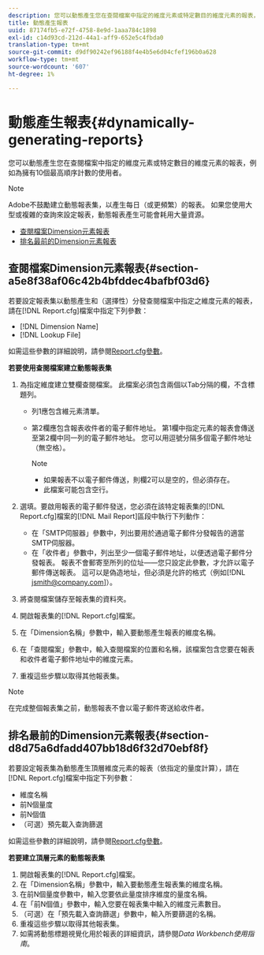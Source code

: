 ```yaml
---
description: 您可以動態產生您在查閱檔案中指定的維度元素或特定數目的維度元素的報表，例如為擁有10個最高順序計數的使用者。
title: 動態產生報表
uuid: 87174fb5-e72f-4758-8e9d-1aaa784c1898
exl-id: c14d93cd-212d-44a1-aff9-652e5c4fbda0
translation-type: tm+mt
source-git-commit: d9df90242ef96188f4e4b5e6d04cfef196b0a628
workflow-type: tm+mt
source-wordcount: '607'
ht-degree: 1%

---
```


# 動態產生報表{#dynamically-generating-reports}

您可以動態產生您在查閱檔案中指定的維度元素或特定數目的維度元素的報表，例如為擁有10個最高順序計數的使用者。

>[!NOTE]
>
>Adobe不鼓勵建立動態報表集，以產生每日（或更頻繁）的報表。 如果您使用大型或複雜的查詢來設定報表，動態報表產生可能會耗用大量資源。

* [查閱檔案Dimension元素報表](../../../../../home/c-rpt-oview/c-work-rpt-sets/t-create-rpt-set/t-config-rpt-set/c-dyn-gen-rpts.md#section-a5e8f38af06c42b4bfddec4bafbf03d6)
* [排名最前的Dimension元素報表](../../../../../home/c-rpt-oview/c-work-rpt-sets/t-create-rpt-set/t-config-rpt-set/c-dyn-gen-rpts.md#section-d8d75a6dfadd407bb18d6f32d70ebf8f)

## 查閱檔案Dimension元素報表{#section-a5e8f38af06c42b4bfddec4bafbf03d6}

若要設定報表集以動態產生和（選擇性）分發查閱檔案中指定之維度元素的報表，請在[!DNL Report.cfg]檔案中指定下列參數：

* [!DNL Dimension Name]
* [!DNL Lookup File]

如需這些參數的詳細說明，請參閱[Report.cfg參數](../../../../../home/c-rpt-oview/c-rpt-param-ref/c-rpt-param.md#concept-838e59d72d3f4cb29ee15f5c7eb0ceff)。

**若要使用查閱檔案建立動態報表集**

1. 為指定維度建立雙欄查閱檔案。 此檔案必須包含兩個以Tab分隔的欄，不含標題列。

   * 列1應包含維元素清單。
   * 第2欄應包含報表收件者的電子郵件地址。 第1欄中指定元素的報表會傳送至第2欄中同一列的電子郵件地址。 您可以用逗號分隔多個電子郵件地址（無空格）。

      >[!NOTE]
      >
      >
      >    
      >    
      >    * 如果報表不以電子郵件傳送，則欄2可以是空的，但必須存在。
      >    * 此檔案可能包含空行。




1. 選填。要啟用報表的電子郵件發送，您必須在該特定報表集的[!DNL Report.cfg]檔案的[!DNL Mail Report]區段中執行下列動作：

   * 在「SMTP伺服器」參數中，列出要用於通過電子郵件分發報告的適當SMTP伺服器。
   * 在「收件者」參數中，列出至少一個電子郵件地址，以便透過電子郵件分發報表。 報表不會郵寄至所列的位址——您只設定此參數，才允許以電子郵件傳送報表。 這可以是偽造地址，但必須是允許的格式（例如[!DNL jsmith@company.com]）。

1. 將查閱檔案儲存至報表集的資料夾。
1. 開啟報表集的[!DNL Report.cfg]檔案。
1. 在「Dimension名稱」參數中，輸入要動態產生報表的維度名稱。
1. 在「查閱檔案」參數中，輸入查閱檔案的位置和名稱，該檔案包含您要在報表和收件者電子郵件地址中的維度元素。
1. 重複這些步驟以取得其他報表集。

>[!NOTE]
>
>在完成整個報表集之前，動態報表不會以電子郵件寄送給收件者。

## 排名最前的Dimension元素報表{#section-d8d75a6dfadd407bb18d6f32d70ebf8f}

若要設定報表集為動態產生頂層維度元素的報表（依指定的量度計算），請在[!DNL Report.cfg]檔案中指定下列參數：

* 維度名稱
* 前N個量度
* 前N個值
* （可選）預先載入查詢篩選

如需這些參數的詳細說明，請參閱[Report.cfg參數](../../../../../home/c-rpt-oview/c-rpt-param-ref/c-rpt-param.md#concept-838e59d72d3f4cb29ee15f5c7eb0ceff)。

**若要建立頂層元素的動態報表集**

1. 開啟報表集的[!DNL Report.cfg]檔案。
1. 在「Dimension名稱」參數中，輸入要動態產生報表集的維度名稱。
1. 在前N個量度參數中，輸入您要依此量度排序維度的量度名稱。
1. 在「前N個值」參數中，輸入您要在報表集中輸入的維度元素數目。
1. （可選）在「預先載入查詢篩選」參數中，輸入所要篩選的名稱。
1. 重複這些步驟以取得其他報表集。
1. 如需將動態標題視覺化用於報表的詳細資訊，請參閱&#x200B;*Data Workbench使用指南*。
